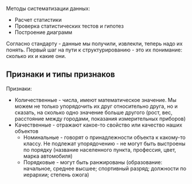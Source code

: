 Методы систематизации данных:
- Расчет статистики
- Проверка статистических тестов и гипотез
- Построение диаграмм  

Согласно стандарту - данные мы получили, извлекли, теперь надо их понять. Первый шаг на пути к структурированию - это их понимание: сколько их и какие они.  
## Признаки и типы признаков
Признаки:
- Количественные - числа, имеют математическое значение. Мы можем не только упорядочить их друг относительно друга, но и сказать, на сколько одно значение больше другого (рост, вес, расстояние между городами, показания измерительных приборов)
- Качественные - отражают какое-то свойство или качество наших объектов
	- Номинальные - говорят о принадлежности объекта к какому-то классу. Не подлежат упорядочению - не могут быть выстроены по порядку (название населенного пункта, профессия, цвет, марка автомобиля)
	- Порядковые - могут быть ранжированы (образование: начальное, среднее высшее; спортивный разряд; должности по иерархии; степень ожога)

